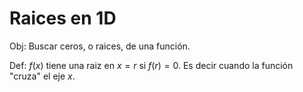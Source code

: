 # Raices en 1D

Obj:  Buscar ceros, o raices, de una función.

Def: $f(x)$ tiene una raiz en $x=r$ si $f(r) =0$.
Es decir cuando la función "cruza" el eje $x$.